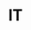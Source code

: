 ---
post_id:    2021-IT
title:      IT
images:
  - ext:    00.jpg
    width:  1802
    height: 2400
    meta:   Lago d'Iseo
  - ext:    02.jpg
    width:  2400
    height: 1802
    meta:   Santa Maddalena
  - ext:    01.jpg
    width:  2400
    height: 1802
    meta:   Santa Maddalena
  - ext:    06.jpg
    width:  2200
    height: 1651
    meta:   Col Plö Alt, Italian Dolomites, Badia
  - ext:    03.jpg
    width:  2400
    height: 1802
    meta:   Col Plö Alt, Italian Dolomites, Badia
tags:
  - Europe
---